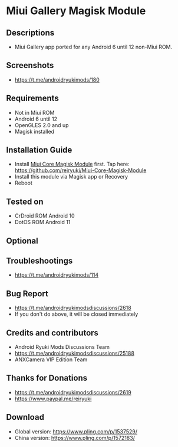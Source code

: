# Miui Gallery Magisk Module

## Descriptions
- Miui Gallery app ported for any Android 6 until 12 non-Miui ROM.

## Screenshots
- https://t.me/androidryukimods/180

## Requirements
- Not in Miui ROM
- Android 6 until 12
- OpenGLES 2.0 and up
- Magisk installed

## Installation Guide
- Install [Miui Core Magisk Module](https://github.com/reiryuki/Miui-Core-Magisk-Module) first. Tap here: https://github.com/reiryuki/Miui-Core-Magisk-Module
- Install this module via Magisk app or Recovery
- Reboot

## Tested on
- CrDroid ROM Android 10
- DotOS ROM Android 11

## Optional

## Troubleshootings
- https://t.me/androidryukimods/114

## Bug Report
- https://t.me/androidryukimodsdiscussions/2618
- If you don't do above, it will be closed immediately

## Credits and contributors
- Android Ryuki Mods Discussions Team
- https://t.me/androidryukimodsdiscussions/25188
- ANXCamera VIP Edition Team

## Thanks for Donations
- https://t.me/androidryukimodsdiscussions/2619
- https://www.paypal.me/reiryuki

## Download
- Global version: https://www.pling.com/p/1537529/
- China version: https://www.pling.com/p/1572183/
